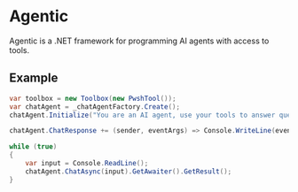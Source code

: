 # Agentic

Agentic is a .NET framework for programming AI agents with access to tools.

## Example

```c#
var toolbox = new Toolbox(new PwshTool());
var chatAgent = _chatAgentFactory.Create();
chatAgent.Initialize("You are an AI agent, use your tools to answer questions and complete tasks asked of you.", toolbox);

chatAgent.ChatResponse += (sender, eventArgs) => Console.WriteLine(eventArgs.Response);

while (true)
{
    var input = Console.ReadLine();
    chatAgent.ChatAsync(input).GetAwaiter().GetResult();
}
```
